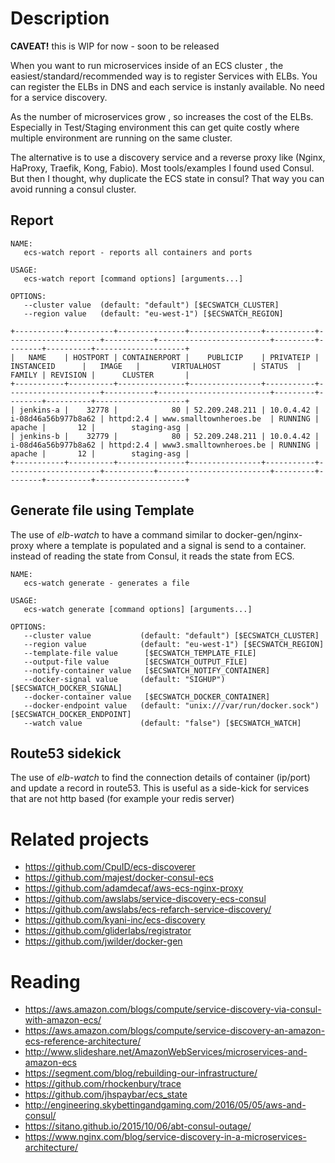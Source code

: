 # Description

**CAVEAT!** this is WIP for now - soon to be released

When you want to run microservices inside of an ECS cluster , the easiest/standard/recommended way is to register Services with ELBs.
You can register the ELBs in DNS and each service is instanly available. No need for a service discovery.

As the number of microservices grow , so increases the cost of the ELBs. Especially in Test/Staging environment this can get quite costly where multiple environment are running on the same cluster.

The alternative is to use a discovery service and a reverse proxy like (Nginx, HaProxy, Traefik, Kong, Fabio).
Most tools/examples I found used Consul. But then I thought, why duplicate the ECS state in consul? That way you can avoid running a consul cluster.

## Report
```
NAME:
   ecs-watch report - reports all containers and ports

USAGE:
   ecs-watch report [command options] [arguments...]

OPTIONS:
   --cluster value  (default: "default") [$ECSWATCH_CLUSTER]
   --region value   (default: "eu-west-1") [$ECSWATCH_REGION]
```

```
+-----------+----------+---------------+----------------+-----------+---------------------+-----------+-------------------------+---------+--------+----------+--------------------+
|   NAME    | HOSTPORT | CONTAINERPORT |    PUBLICIP    | PRIVATEIP |     INSTANCEID      |   IMAGE   |       VIRTUALHOST       | STATUS  | FAMILY | REVISION |      CLUSTER       |
+-----------+----------+---------------+----------------+-----------+---------------------+-----------+-------------------------+---------+--------+----------+--------------------+
| jenkins-a |    32778 |            80 | 52.209.248.211 | 10.0.4.42 | i-08d46a56b977b8a62 | httpd:2.4 | www.smalltownheroes.be  | RUNNING | apache |       12 |        staging-asg |
| jenkins-b |    32779 |            80 | 52.209.248.211 | 10.0.4.42 | i-08d46a56b977b8a62 | httpd:2.4 | www3.smalltownheroes.be | RUNNING | apache |       12 |        staging-asg |
+-----------+----------+---------------+----------------+-----------+---------------------+-----------+-------------------------+---------+--------+----------+--------------------+

```

## Generate file using Template
The use of *elb-watch* to have a command similar to docker-gen/nginx-proxy where a template is populated and a signal is send to a container.
instead of reading the state from Consul, it reads the state from ECS.

```
NAME:
   ecs-watch generate - generates a file

USAGE:
   ecs-watch generate [command options] [arguments...]

OPTIONS:
   --cluster value           (default: "default") [$ECSWATCH_CLUSTER]
   --region value            (default: "eu-west-1") [$ECSWATCH_REGION]
   --template-file value      [$ECSWATCH_TEMPLATE_FILE]
   --output-file value        [$ECSWATCH_OUTPUT_FILE]
   --notify-container value   [$ECSWATCH_NOTIFY_CONTAINER]
   --docker-signal value     (default: "SIGHUP") [$ECSWATCH_DOCKER_SIGNAL]
   --docker-container value   [$ECSWATCH_DOCKER_CONTAINER]
   --docker-endpoint value   (default: "unix:///var/run/docker.sock") [$ECSWATCH_DOCKER_ENDPOINT]
   --watch value             (default: "false") [$ECSWATCH_WATCH]
```

## Route53 sidekick
The use of *elb-watch* to find the connection details of container (ip/port) and update a record in route53.
This is useful as a side-kick for services that are not http based (for example your redis server)

# Related projects
- <https://github.com/CpuID/ecs-discoverer>
- <https://github.com/majest/docker-consul-ecs>
- <https://github.com/adamdecaf/aws-ecs-nginx-proxy>
- <https://github.com/awslabs/service-discovery-ecs-consul>
- <https://github.com/awslabs/ecs-refarch-service-discovery/>
- <https://github.com/kyani-inc/ecs-discovery>
- <https://github.com/gliderlabs/registrator>
- <https://github.com/jwilder/docker-gen>

# Reading
- <https://aws.amazon.com/blogs/compute/service-discovery-via-consul-with-amazon-ecs/>
- <https://aws.amazon.com/blogs/compute/service-discovery-an-amazon-ecs-reference-architecture/>
- <http://www.slideshare.net/AmazonWebServices/microservices-and-amazon-ecs>
- <https://segment.com/blog/rebuilding-our-infrastructure/>
- <https://github.com/rhockenbury/trace>
- <https://github.com/jhspaybar/ecs_state>
- <http://engineering.skybettingandgaming.com/2016/05/05/aws-and-consul/>
- <https://sitano.github.io/2015/10/06/abt-consul-outage/>
- <https://www.nginx.com/blog/service-discovery-in-a-microservices-architecture/>
